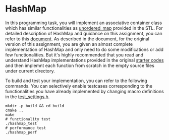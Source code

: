 # HashMap
In this programming task, you will implement an associative container class which has similar functionalities as [unordered_map](https://en.cppreference.com/w/cpp/container/unordered_map) provided in the STL. For detailed description of HashMap and guidance on this assignment, you can refer to this [document](./doc/HashMap_doc.pdf). As described in the document, for the original version of this assignment, you are given an almost complete implementation of HashMap and only need to do some modifications or add few functionalities. But it's highly recommended that you read and understand HashMap implementations provided in the original [starter codes](./doc/HashMap_Starter/) and then implemnt each function from scratch in the empty source files under current directory.

To build and test your implementation, you can refer to the following commands. You can selectively enable testcases corresponding to the functionalities you have already implemented by changing macro definitions in the [test_settings.h](./test_settings.h).
```shell
mkdir -p build && cd build
cmake ..
make
# functionality test
./hashmap_test
# performance test
./hashmap_perf
```
